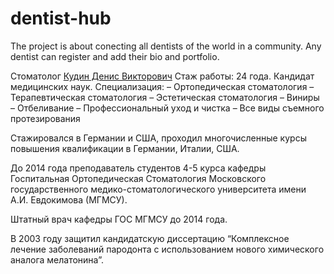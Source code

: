 # dentist-hub
The project is about conecting all dentists of the world in a community. Any dentist can register and add their bio and portfolio.

Стоматолог <a href="https://stomatolog-kudin-denis.ru">Кудин Денис Викторович</a>
Стаж работы: 24 года. Кандидат медицинских наук.
Специализация:
– Ортопедическая стоматология
– Терапевтическая стоматология
– Эстетическая стоматология
– Виниры
– Отбеливание
– Профессиональный уход и чистка
– Все виды съемного протезирования

Стажировался в Германии и США, проходил многочисленные курсы повышения квалификации в Германии, Италии, США.

До 2014 года преподаватель студентов 4-5 курса кафедры Госпитальная Ортопедическая Стоматология Московского государственного медико-стоматологического университета имени А.И. Евдокимова (МГМСУ).

Штатный врач кафедры ГОС МГМСУ до 2014 года.

В 2003 году защитил кандидатскую диссертацию “Комплексное лечение заболеваний пародонта с использованием нового химического аналога мелатонина”.

